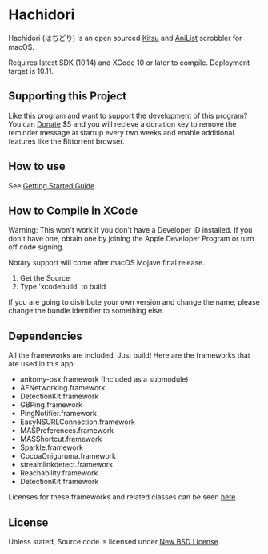# Hachidori
Hachidori (はちどり) is an open sourced [Kitsu](https://kitsu.io) and [AniList](https://anilist.co) scrobbler for macOS.
 
Requires latest SDK (10.14) and XCode 10 or later to compile. Deployment target is 10.11.

## Supporting this Project

Like this program and want to support the development of this program? You can [Donate](https://malupdaterosx.moe/donate/) $5 and you will recieve a donation key to remove the reminder message at startup every two weeks and enable additional features like the Bittorrent browser.

## How to use
See [Getting Started Guide](https://github.com/Atelier-Shiori/wiki/Getting-Started).

## How to Compile in XCode
Warning: This won't work if you don't have a Developer ID installed. If you don't have one, obtain one by joining the Apple Developer Program or turn off code signing.

Notary support will come after macOS Mojave final release.

1. Get the Source
2. Type 'xcodebuild' to build

If you are going to distribute your own version and change the name, please change the bundle identifier to something else.


## Dependencies
All the frameworks are included. Just build! Here are the frameworks that are used in this app:

* anitomy-osx.framework (Included as a submodule)
* AFNetworking.framework
* DetectionKit.framework
* GBPing.framework
* PingNotifier.framework
* EasyNSURLConnection.framework
* MASPreferences.framework
* MASShortcut.framework
* Sparkle.framework
* CocoaOniguruma.framework
* streamlinkdetect.framework
* Reachability.framework
* DetectionKit.framework
 
Licenses for these frameworks and related classes can be seen [here](https://github.com/Atelier-Shiori/wiki/Credits).

## License

Unless stated, Source code is licensed under [New BSD License](https://github.com/Atelier-Shiori/hachidori/blob/master/License.md).
